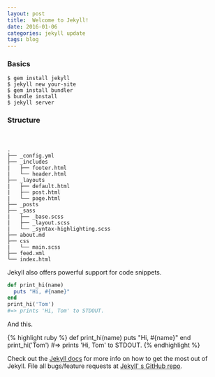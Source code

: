 ```yaml
---
layout: post
title:  Welcome to Jekyll!
date: 2016-01-06
categories: jekyll update
tags: blog
---
```


### Basics

    $ gem install jekyll     
    $ jekyll new your-site
    $ gem install bundler
    $ bundle install
    $ jekyll server

### Structure
　
```
.
├── _config.yml
├── _includes
|   ├── footer.html
|   └── header.html
├── _layouts
|   ├── default.html
|   ├── post.html
|   └── page.html
├── _posts
├── _sass
|   ├── _base.scss
|   ├── _layout.scss
|   └── _syntax-highlighting.scss
├── about.md
├── css
|   └── main.scss
├── feed.xml
└── index.html
```

Jekyll also offers powerful support for code snippets.


```ruby
def print_hi(name)
  puts "Hi, #{name}"
end
print_hi('Tom')
#=> prints 'Hi, Tom' to STDOUT.
```

And this.

{% highlight ruby %}
def print_hi(name)
  puts "Hi, #{name}"
end
print_hi('Tom')
#=> prints 'Hi, Tom' to STDOUT.
{% endhighlight %}

Check out the [Jekyll docs][jekyll-docs] for more info on how to get the most out of Jekyll. File all bugs/feature requests at [Jekyll' s GitHub repo][jekyll-gh].

[jekyll-docs]: https://jekyllrb.com/docs/home
[jekyll-gh]:   https://github.com/jekyll/jekyll
